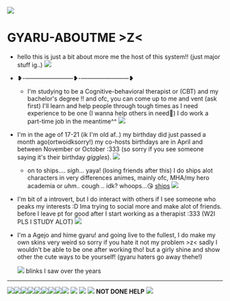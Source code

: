 ![](https://64.media.tumblr.com/551c5f7cb670d6b24968da483de3b5e1/dc6648262ddac9c0-f0/s500x750/e28f6e546b9560aa67a5caa07c340cecdcf92a04.pnj)
# GYARU-ABOUTME >Z<
 - hello this is just a bit about more me the host of this system!! (just major stuff ig..) ![](https://64.media.tumblr.com/332f83811731c6bdcc49d6da665688f8/dc6648262ddac9c0-92/s100x200/69400c60b7057c4a00dacd8722e58033a3a2eddb.gifv)
 - ❥-————————❥-————————❥

    - I'm studying to be a Cognitive-behavioral therapist or (CBT) and my bachelor's degree !! and ofc, you can come up to me and vent (ask first) I'll learn and help people through tough times as I need experience to be one (I wanna help others in need🙏) I do work a part-time job in the meantime^^
![](https://64.media.tumblr.com/6847d828e0610397fe0f611fea6dab43/dc6648262ddac9c0-ca/s400x600/f25123e2185cc63eda71dcdc356e5790a978ecb2.pnj)
  - I'm in the age of 17-21 (ik I'm old af..) my birthday did just passed a month ago(ortwoidksorry!) my co-hosts birthdays are in April and between November or October :333 (so sorry if you see someone saying it's their birthday *giggles*).
![](https://64.media.tumblr.com/6847d828e0610397fe0f611fea6dab43/dc6648262ddac9c0-ca/s400x600/f25123e2185cc63eda71dcdc356e5790a978ecb2.pnj)
    - on to ships.... *sigh*... yaya! (losing friends after this)
      I do ships alot characters in very differences animes, mainly ofc, MHA/my hero academia or *uhm..* cough .. idk? whoops...😘 [ships](https://rentry.co/ShipsiLove)
![](https://64.media.tumblr.com/6847d828e0610397fe0f611fea6dab43/dc6648262ddac9c0-ca/s400x600/f25123e2185cc63eda71dcdc356e5790a978ecb2.pnj)
   - I'm bit of a introvert, but I do interact with others if I see someone who peaks my interests :D Ima trying to social more and make alot of friends. before I leave pt for good after I start working as a therapist :333 (W2I PLS I STUDY ALOT)
![](https://64.media.tumblr.com/6847d828e0610397fe0f611fea6dab43/dc6648262ddac9c0-ca/s400x600/f25123e2185cc63eda71dcdc356e5790a978ecb2.pnj)
 - I'm a Agejo and hime gyaru! and going live to the fullest, I do make my own skins very weird so sorry if you hate it not my problem >z< sadly I wouldn't be able to be one after working tho! but a girly shine and show other the cute ways to be yourself! (gyaru haters go away thehe!)
   
   ![](https://64.media.tumblr.com/a496b77b4ac229bbba7df9f0bb7c02f1/108877a9712465de-14/s400x600/7e30d7596d90919b2b1779a5cb9d0a3b9c214daa.pnj)
 blinks I saw over the years
 ***
![](https://64.media.tumblr.com/ff403e02f98a679e8a709608b1b96f8f/64cecb37afacc079-93/s500x750/a3329df62f1b3fddac362043803449e72ad94fde.gifv)![](https://64.media.tumblr.com/a52795d505a1904e4a85d702093b7965/3eb62f1e271f684b-16/s250x400/3b65bdfa93d98c0b0a96d66c934bcc148c4db7bd.gifv)![](https://64.media.tumblr.com/127efb2e3645dd1a9b82bf13bdc47ae3/eea751e2a299cde4-3c/s640x960/09e0d7f8eacac9048edb3578fa55758551a7c37b.gifv)![](https://64.media.tumblr.com/53a76bceef5514454eb5a9cfaa7c78fd/f280675ded344010-60/s640x960/c5f547a478d7aed7934bd60794bf0a95a95ab552.gifv)![](https://64.media.tumblr.com/baaa235606959f093412839480c74e4e/accec96693a4eb1d-0b/s250x400/b7e031cf6459c10205814c89b5449f8c065901c8.gifv)![](https://64.media.tumblr.com/6bd5623969324bb07b258c45c0315cae/333c79aa6197ae16-4c/s250x400/6e6dfa19930ef706ebbd0d596606a69b3dfbe30f.gifv)![](https://64.media.tumblr.com/244d34930e059a4274fe009d8120e12c/333c79aa6197ae16-fd/s250x400/3642d05b7d1bcb990dcd6ce274dcf8948e5206a7.gifv)![](https://64.media.tumblr.com/98e8db826eda621b5ad9c9a05bf67238/271ca49191df0e5d-fc/s250x400/ce0a15081ee6799bfccc5233f042537c1b7383b7.gifv)![](https://64.media.tumblr.com/1b613245ebc47e180ce95924e283d7c3/271ca49191df0e5d-3a/s250x400/e9110e6a91f242e0fe7fe63fc28e6a9c694c3052.gifvifv)
![](https://64.media.tumblr.com/9c5a3fa7ef2fa74aa36e92211debd7a4/c151cbadcef22eab-84/s250x400/9f88372b2e4ca4cf7ac8bf633ad38ec87ff3e19c.gifv)
![](https://64.media.tumblr.com/1d736f75e56c6779fa30d88025dab36e/b8d9733e584a48f0-11/s250x400/0dc83237ee55a3fa2eb5256be4bc78ca43342573.gifv)
![](https://64.media.tumblr.com/5751de8a756ddb3a197c6593b3e8241f/b101001ea3011547-4b/s250x400/702a4727537acdceed770d8e2f6b206ee43c4f0b.gifv)
 **NOT DONE HELP**
![](https://64.media.tumblr.com/1fba453ed482eb22f7d81344e3b7453d/dc6648262ddac9c0-6d/s500x750/43e40b8176d66f5c444d3dd2cac8a8508cf76aff.gifv)
